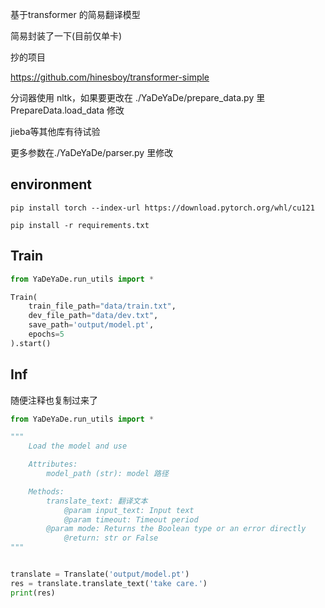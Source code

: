 基于transformer 的简易翻译模型

简易封装了一下(目前仅单卡)

抄的项目

https://github.com/hinesboy/transformer-simple

分词器使用 nltk，如果要更改在 ./YaDeYaDe/prepare_data.py 里 PrepareData.load_data 修改

jieba等其他库有待试验

更多参数在./YaDeYaDe/parser.py 里修改

## environment

`pip install torch --index-url https://download.pytorch.org/whl/cu121`

`pip install -r requirements.txt`

## Train

```python
from YaDeYaDe.run_utils import *

Train(
	train_file_path="data/train.txt", 
	dev_file_path="data/dev.txt",
	save_path='output/model.pt',
	epochs=5
).start()
```

## Inf

随便注释也复制过来了

```python
from YaDeYaDe.run_utils import *

"""
    Load the model and use

    Attributes:
        model_path (str): model 路径

    Methods:
        translate_text: 翻译文本
            @param input_text: Input text
            @param timeout: Timeout period
	    @param mode: Returns the Boolean type or an error directly
            @return: str or False
"""


translate = Translate('output/model.pt')
res = translate.translate_text('take care.')
print(res)
```
